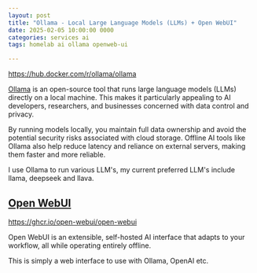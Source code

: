 ```yaml
---
layout: post
title: "Ollama - Local Large Language Models (LLMs) + Open WebUI"
date: 2025-02-05 10:00:00 0000
categories: services ai
tags: homelab ai ollama openweb-ui

---
```


https://hub.docker.com/r/ollama/ollama

[Ollama](https://ollama.com/) is an open-source tool that runs large language models (LLMs) directly on a local machine. This makes it particularly appealing to AI developers, researchers, and businesses concerned with data control and privacy.

By running models locally, you maintain full data ownership and avoid the potential security risks associated with cloud storage. Offline AI tools like Ollama also help reduce latency and reliance on external servers, making them faster and more reliable.

I use Ollama to run various LLM's, my current preferred LLM's include llama, deepseek and llava.


## [Open WebUI](https://openwebui.com/)
https://ghcr.io/open-webui/open-webui

Open WebUI is an extensible, self-hosted AI interface that adapts to your workflow, all while operating entirely offline.

This is simply a web interface to use with Ollama, OpenAI etc.